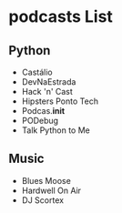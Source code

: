# podcasts List
## Python
- Castálio
- DevNaEstrada
- Hack 'n' Cast
- Hipsters Ponto Tech
- Podcas.__init__
- PODebug
- Talk Python to Me

## Music
- Blues Moose
- Hardwell On Air
- DJ Scortex
